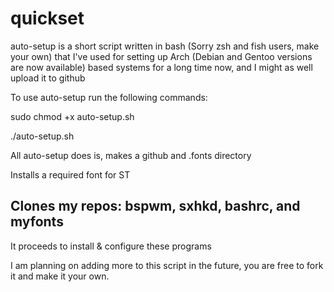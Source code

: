 # quickset
auto-setup is a short script written in bash (Sorry zsh and fish users, make your own) that I've used for setting up Arch (Debian and Gentoo versions are now available) based systems for a long time now, and I might as well upload it to github

To use auto-setup run the following commands: 

sudo chmod +x auto-setup.sh

./auto-setup.sh



  All auto-setup does is, makes a github and .fonts directory

  Installs a required font for ST

  ## Clones my repos: bspwm, sxhkd, bashrc, and myfonts

  It proceeds to install & configure these programs

  I am planning on adding more to this script in the future, you are free to fork it and make it your own.

